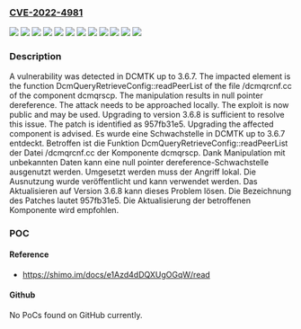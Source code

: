 ### [CVE-2022-4981](https://cve.mitre.org/cgi-bin/cvename.cgi?name=CVE-2022-4981)
![](https://img.shields.io/static/v1?label=Product&message=DCMTK&color=blue)
![](https://img.shields.io/static/v1?label=Version&message=&color=brightgreen)
![](https://img.shields.io/static/v1?label=Version&message=3.6.0%20&color=brightgreen)
![](https://img.shields.io/static/v1?label=Version&message=3.6.1%20&color=brightgreen)
![](https://img.shields.io/static/v1?label=Version&message=3.6.2%20&color=brightgreen)
![](https://img.shields.io/static/v1?label=Version&message=3.6.3%20&color=brightgreen)
![](https://img.shields.io/static/v1?label=Version&message=3.6.4%20&color=brightgreen)
![](https://img.shields.io/static/v1?label=Version&message=3.6.5%20&color=brightgreen)
![](https://img.shields.io/static/v1?label=Version&message=3.6.6%20&color=brightgreen)
![](https://img.shields.io/static/v1?label=Version&message=3.6.7%20&color=brightgreen)
![](https://img.shields.io/static/v1?label=Vulnerability&message=Denial%20of%20Service&color=brightgreen)
![](https://img.shields.io/static/v1?label=Vulnerability&message=NULL%20Pointer%20Dereference&color=brightgreen)

### Description

A vulnerability was detected in DCMTK up to 3.6.7. The impacted element is the function DcmQueryRetrieveConfig::readPeerList of the file /dcmqrcnf.cc of the component dcmqrscp. The manipulation results in null pointer dereference. The attack needs to be approached locally. The exploit is now public and may be used. Upgrading to version 3.6.8 is sufficient to resolve this issue. The patch is identified as 957fb31e5. Upgrading the affected component is advised.
Es wurde eine Schwachstelle in DCMTK up to 3.6.7 entdeckt. Betroffen ist die Funktion DcmQueryRetrieveConfig::readPeerList der Datei /dcmqrcnf.cc der Komponente dcmqrscp. Dank Manipulation mit unbekannten Daten kann eine null pointer dereference-Schwachstelle ausgenutzt werden. Umgesetzt werden muss der Angriff lokal. Die Ausnutzung wurde veröffentlicht und kann verwendet werden. Das Aktualisieren auf Version 3.6.8 kann dieses Problem lösen. Die Bezeichnung des Patches lautet 957fb31e5. Die Aktualisierung der betroffenen Komponente wird empfohlen.

### POC

#### Reference
- https://shimo.im/docs/e1Azd4dDQXUgOGqW/read

#### Github
No PoCs found on GitHub currently.

